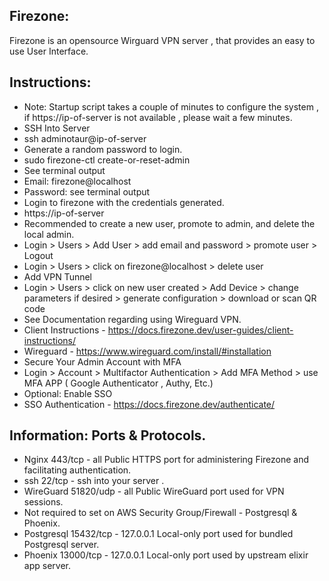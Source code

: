 
Firezone:
---------
Firezone is an opensource Wirguard VPN server , that provides an easy to use User Interface.


Instructions:
--------------
* Note: Startup script takes a couple of minutes to configure the system , if https://ip-of-server is not available , please wait a few minutes. 
* SSH Into Server
* ssh adminotaur@ip-of-server
* Generate a random password to login. 
* sudo firezone-ctl create-or-reset-admin
* See terminal output
* Email:  firezone@localhost
* Password: see terminal output
* Login to firezone with the credentials generated. 
* https://ip-of-server
* Recommended to create a new user, promote to admin, and delete the local admin. 
* Login > Users > Add User > add email and password > promote user > Logout
* Login > Users > click on firezone@localhost > delete user
* Add VPN Tunnel 
* Login >  Users > click on new user created > Add Device > change parameters if desired > generate configuration > download or scan QR code
* See Documentation regarding using Wireguard VPN. 
* Client Instructions - https://docs.firezone.dev/user-guides/client-instructions/
* Wireguard - https://www.wireguard.com/install/#installation
* Secure Your Admin Account with MFA
* Login > Account > Multifactor Authentication > Add MFA Method > use MFA APP ( Google Authenticator , Authy, Etc.)
* Optional: Enable SSO 
* SSO Authentication - https://docs.firezone.dev/authenticate/

Information: Ports & Protocols.
------------------------------ 
* Nginx 443/tcp - all Public HTTPS port for administering Firezone and facilitating authentication. 
* ssh  22/tcp - ssh into your server . 
* WireGuard 51820/udp - all Public WireGuard port used for VPN sessions.
* Not required to set on AWS Security Group/Firewall - Postgresql & Phoenix. 
* Postgresql 15432/tcp - 127.0.0.1 Local-only port used for bundled Postgresql server.
* Phoenix 13000/tcp - 127.0.0.1 Local-only port used by upstream elixir app server.
